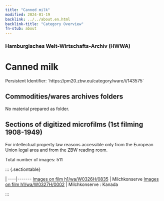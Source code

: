 ```yaml
---
title: "Canned milk"
modified: 2024-01-19
backlink: ../../about.en.html
backlink-title: "Category Overview"
fn-stub: about
---
```


### Hamburgisches Welt-Wirtschafts-Archiv (HWWA)

# Canned milk

<div class="hint">Persistent Identifier: `https://pm20.zbw.eu/category/ware/i/143575`</div>







## Commodities/wares archives folders





No material prepared as folder.



<a id="filmsections" />

## Sections of digitized microfilms (1st filming 1908-1949)

<p>For intellectual property law reasons accessible only from the European Union legal area and from the ZBW reading room.</p>



<p>Total number of images: 511</p>




::: {.sectiontable}

 | 
----|-------
<a class="btn" href="https://pm20.zbw.eu/film/h1/wa/W0326H/0835" rel="nofollow">Images on film h1/wa/W0326H/0835</a> | Milchkonserve
<a class="btn" href="https://pm20.zbw.eu/film/h1/wa/W0327H/0002" rel="nofollow">Images on film h1/wa/W0327H/0002</a> | Milchkonserve : Kanada


:::
















